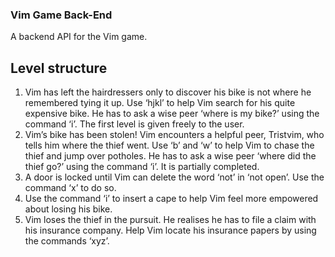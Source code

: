 ### Vim Game Back-End

A backend API for the Vim game.

## Level structure

1. Vim has left the hairdressers only to discover his bike is not where he remembered tying it up. Use ‘hjkl’ to help Vim search for his quite expensive bike. He has to ask a wise peer ‘where is my bike?’ using the command ‘i’. The first level is given freely to the user.
2. Vim’s bike has been stolen! Vim encounters a helpful peer, Tristvim, who tells him where the thief went. Use ‘b’ and ‘w’ to help Vim to chase the thief and jump over potholes. He has to ask a wise peer ‘where did the thief go?’ using the command ‘i’. It is partially completed.
3. A door is locked until Vim can delete the word ‘not’ in ‘not open’. Use the command ‘x’ to do so.
4. Use the command ‘i’ to insert a cape to help Vim feel more empowered about losing his bike.
5. Vim loses the thief in the pursuit. He realises he has to file a claim  with his insurance company. Help Vim locate his insurance papers by using the commands ‘xyz’.